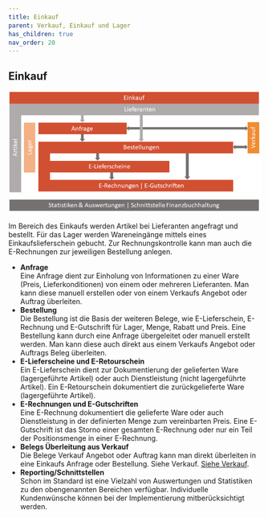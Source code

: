 ```yaml
---
title: Einkauf
parent: Verkauf, Einkauf und Lager
has_children: true
nav_order: 20
---
```


## Einkauf

![Übersichtsdiagramm](../Pictures/Overview_Einkauf.png)

Im Bereich des Einkaufs werden Artikel bei Lieferanten angefragt und bestellt. Für das Lager werden Wareneingänge mittels eines Einkaufslieferschein gebucht. Zur Rechnungskontrolle kann man auch die E-Rechnungen zur jeweiligen Bestellung anlegen.

- **Anfrage**\
Eine Anfrage dient zur Einholung von Informationen zu einer Ware (Preis, Lieferkonditionen) von einem oder mehreren Lieferanten. Man kann diese manuell erstellen oder von einem Verkaufs Angebot oder Auftrag überleiten.
- **Bestellung**\
Die Bestellung ist die Basis der weiteren Belege, wie E-Lieferschein, E-Rechnung und E-Gutschrift für Lager, Menge, Rabatt und Preis. Eine Bestellung kann durch eine Anfrage übergeleitet oder manuell erstellt werden. Man kann diese auch direkt aus einem Verkaufs Angebot oder Auftrags Beleg überleiten.
- **E-Lieferscheine und E-Retourschein**\
Ein E-Lieferschein dient zur Dokumentierung der gelieferten Ware (lagergeführte Artikel) oder auch Dienstleistung (nicht lagergeführte Artikel).
Ein E-Retourschein dokumentiert die zurückgelieferte Ware (lagergeführte Artikel).
- **E-Rechnungen und E-Gutschriften**\
Eine E-Rechnung dokumentiert die gelieferte Ware oder auch Dienstleistung in der definierten Menge zum vereinbarten Preis.
Eine E-Gutschrift ist das Storno einer gesamten E-Rechnung oder nur ein Teil der Positionsmenge in einer E-Rechnung.
- **Belegs Überleitung aus Verkauf**\
Die Belege Verkauf Angebot oder Auftrag kann man direkt überleiten in eine Einkaufs Anfrage oder Bestellung. Siehe Verkauf. [Siehe Verkauf](../Verkauf/index.md).
- **Reporting/Schnittstellen**\
Schon im Standard ist eine Vielzahl von Auswertungen und Statistiken zu den obengenannten Bereichen verfügbar. Individuelle Kundenwünsche können bei der Implementierung mitberücksichtigt werden.
